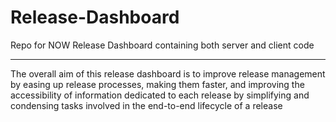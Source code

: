 # Release-Dashboard

Repo for NOW Release Dashboard containing both server and client code

---

The overall aim of this release dashboard is to improve release management by easing up release processes, making them faster, and improving the accessibility of information dedicated to each release by simplifying and condensing tasks involved in the end-to-end lifecycle of a release
